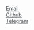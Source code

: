 <link rel="stylesheet" href="https://maxcdn.bootstrapcdn.com/font-awesome/4.4.0/css/font-awesome.min.css">

<style>
  .contact {
    list-style: none;
  }
  .contact a {
    color: #494e52;
  }
  .contact a:hover {
    text-decoration: underline;
    color: #494e52;
  }
  .fa-envelope {
    color: #494e52;
  }
  .fa-github {
    color: #171516;
  }
</style>

<ul class="contact-list">
  <li class="contact email">
    <a href="mailto:nik.pashmentov@ya.ru">
      <i class="fa fa-fw fa-envelope"></i>
      Email
    </a>
  </li>
  <li class="contact github">
    <a href="https://github.com/pashmentov96">
      <i class="fa fa-fw fa-github"></i>
      Github
    </a>
  </li>
  <li class="contact telegram">
    <a href="https://t.me/pashmentov">
      <i class="fa fa-fw fa-paper-plane"></i>
      Telegram
    </a>
  </li>
</ul>